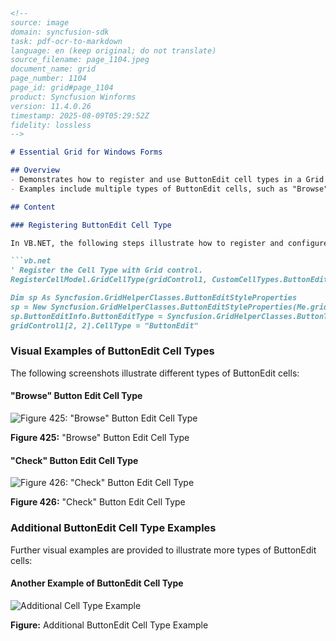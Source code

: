 ```markdown
<!--
source: image
domain: syncfusion-sdk
task: pdf-ocr-to-markdown
language: en (keep original; do not translate)
source_filename: page_1104.jpeg
document_name: grid
page_number: 1104
page_id: grid#page_1104
product: Syncfusion Winforms
version: 11.4.0.26
timestamp: 2025-08-09T05:29:52Z
fidelity: lossless
-->

# Essential Grid for Windows Forms

## Overview
- Demonstrates how to register and use ButtonEdit cell types in a Grid control.
- Examples include multiple types of ButtonEdit cells, such as "Browse" and "Check".

## Content

### Registering ButtonEdit Cell Type

In VB.NET, the following steps illustrate how to register and configure the ButtonEdit cell type within a Grid control:

```vb.net
' Register the Cell Type with Grid control.
RegisterCellModel.GridCellType(gridControl1, CustomCellTypes.ButtonEdit)

Dim sp As Syncfusion.GridHelperClasses.ButtonEditStyleProperties
sp = New Syncfusion.GridHelperClasses.ButtonEditStyleProperties(Me.gridControl1(rowIndex, colIndex))
sp.ButtonEditInfo.ButtonEditType = Syncfusion.GridHelperClasses.ButtonType.Browse
gridControl1[2, 2].CellType = "ButtonEdit"
```

### Visual Examples of ButtonEdit Cell Types

The following screenshots illustrate different types of ButtonEdit cells:

#### "Browse" Button Edit Cell Type
![Figure 425: "Browse" Button Edit Cell Type](https://example.com/figure425.png)

**Figure 425:** "Browse" Button Edit Cell Type

#### "Check" Button Edit Cell Type
![Figure 426: "Check" Button Edit Cell Type](https://example.com/figure426.png)

**Figure 426:** "Check" Button Edit Cell Type

### Additional ButtonEdit Cell Type Examples

Further visual examples are provided to illustrate more types of ButtonEdit cells:

#### Another Example of ButtonEdit Cell Type
![Additional Cell Type Example](https://example.com/additionalExample.png)

**Figure:** Additional ButtonEdit Cell Type Example

<!-- tags: [syncfusion, winforms, grid, buttonedit, celltype, gridcontrol, essentialgrid, vb.net] keywords: [syncfusion, winforms, buttonedit, celltype, gridcontrol, essentialgrid, vb.net] -->
```
